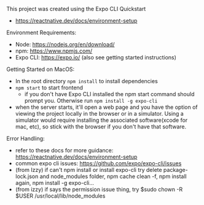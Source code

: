 This project was created using the Expo CLI Quickstart
  - https://reactnative.dev/docs/environment-setup

Environment Requirements:
  - Node: https://nodejs.org/en/download/
  - npm: https://www.npmjs.com/
  - Expo CLI: https://expo.io/ (also see getting started instructions)

Getting Started on MacOS:
  * In the root directory `npm install` to install dependencies
  * `npm start` to start frontend
    - if you don't have Expo CLI installed the npm start command should prompt you. Otherwise run `npm install -g expo-cli`
  * when the server starts, it'll open a web page and you have the option of viewing the project locally in the browser or in a simulator. Using a simulator would require installing the associated software(xcode for mac, etc), so stick with the browser if you don't have that software.

Error Handling:
  - refer to these docs for more guidance: https://reactnative.dev/docs/environment-setup
  - common expo cli issues: https://github.com/expo/expo-cli/issues
  - (from Izzy) if can't npm install or install expo-cli try delete package-lock.json and node_modules folder, 
  npm cache clean -f, 
  npm install again, npm install -g expo-cli...
  - (from izzy) if says the permission issue thing, try $sudo chown -R $USER /usr/local/lib/node_modules
 
  